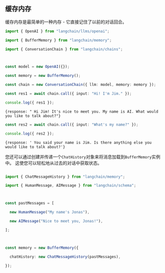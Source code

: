 ## 缓存内存

缓存内存是最简单的一种内存 - 它直接记住了以前的对话回合。

```typescript
import { OpenAI } from "langchain/llms/openai";

import { BufferMemory } from "langchain/memory";

import { ConversationChain } from "langchain/chains";



const model = new OpenAI({});

const memory = new BufferMemory();

const chain = new ConversationChain({ llm: model, memory: memory });

const res1 = await chain.call({ input: "Hi! I'm Jim." });

console.log({ res1 });

```


```shell
{response: " Hi Jim! It's nice to meet you. My name is AI. What would you like to talk about?"}

```


```typescript
const res2 = await chain.call({ input: "What's my name?" });

console.log({ res2 });

```


```shell
{response: ' You said your name is Jim. Is there anything else you would like to talk about?'}

```


您还可以通过创建并传递一个`ChatHistory`对象来将消息加载到`BufferMemory`实例中。
这使您可以轻松地从过去的对话中获取状态。
```typescript

import { ChatMessageHistory } from "langchain/memory";

import { HumanMessage, AIMessage } from "langchain/schema";



const pastMessages = [

  new HumanMessage("My name's Jonas"),

  new AIMessage("Nice to meet you, Jonas!"),

];



const memory = new BufferMemory({

  chatHistory: new ChatMessageHistory(pastMessages),

});

```

